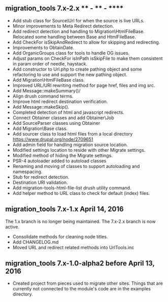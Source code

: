 migration_tools 7.x-2.x  ** - ** - ****
-----------------------------------------------
* Add stub class for Source\Url for when the source is live URLs.
* Minor improvements to Meta Redirect detection.
* Add redirect detection and handling to Migration\HtmlFileBase.
  Relocated some handling between Base and HtmlFileBase.
* Add CheckFor isSkipAndRedirect to allow for skipping and redirecting.
* Improvements to ObtainDate.
* Add OrganicGroups class for tools to handle OG issues.
* Adjust params on CheckFor isInPath isSkipFile to make them consistent in
  param order of needle, haystack.
* Add constructor to Url.php to create pathing object and some refactoring to
  use and support the new pathing object.
* Add Migration\HtmlFileBase class.
* Improved URL/URI rewriting method for page href, files and img src.
* Add Message::makeSummary()/
* Align drush command terms.
* Improve html redirect destination verification.
* Add Message::makeSkip().
* Completed detection of html and javascript redirects.
* Connect Obtainer classes and add Obtainer\Job
* Add SourceParser classes using Obtainer
* Add Migration\Base class.
* Add sourcer class to load html files from a local directory
  https://www.drupal.org/node/2709651
* Add admin field for handling migration source location.
* Modified settings location to reside with other Migrate settings.
* Modified method of hiding the Migrate settings.
* PSR-4 autoloader added to autoload classes
* Renaming and moving of classes to support autoloading and namespacing.
* Stub for redirect detection.
* Destination URI validation.
* Add migration-tools-html-file-list drush utility command.
* Add helper method to URL class to check for default (index) files.

migration_tools 7.x-1.x  April 14, 2016
-----------------------------------------------
The 1.x branch is no longer being maintained.  The 7.x-2.x branch is now active.
* Consolidate methods for cleaning node titles.
* Add CHANGELOG.md
* Moved URL and redirect related methods into UrlTools.inc


migration_tools 7.x-1.0-alpha2  before April 13, 2016
-----------------------------------------------
* Created project from pieces used to migrate other sites.  Things that are
  currently not connected to the module's code are in the examples directory.
